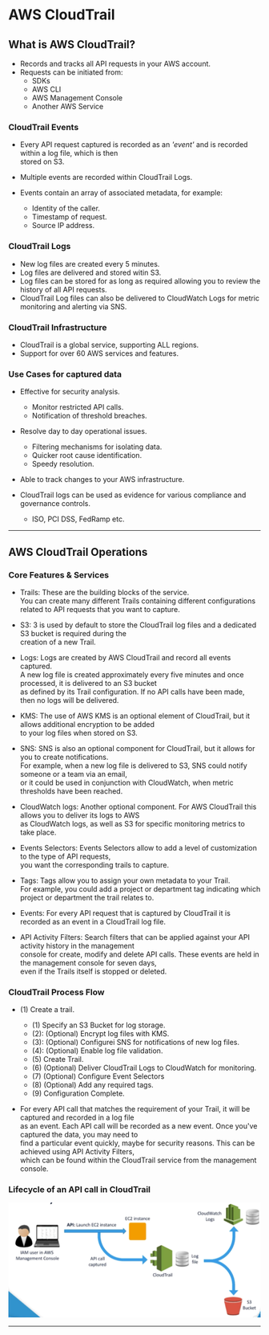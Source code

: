 # AWS CloudTrail

## What is AWS CloudTrail?

- Records and tracks all API requests in your AWS account.
- Requests can be initiated from:
  - SDKs
  - AWS CLI
  - AWS Management Console
  - Another AWS Service

### CloudTrail Events

- Every API request captured is recorded as an _'event'_ and is recorded within a log file, which is then  
  stored on S3.

- Multiple events are recorded within CloudTrail Logs.
- Events contain an array of associated metadata, for example:
  - Identity of the caller.
  - Timestamp of request.
  - Source IP address.

### CloudTrail Logs

- New log files are created every 5 minutes.
- Log files are delivered and stored witin S3.
- Log files can be stored for as long as required allowing you to review the history of all API requests.
- CloudTrail Log files can also be delivered to CloudWatch Logs for metric monitoring and alerting via SNS.

### CloudTrail Infrastructure

- CloudTrail is a global service, supporting ALL regions.
- Support for over 60 AWS services and features.

### Use Cases for captured data

- Effective for security analysis.

  - Monitor restricted API calls.
  - Notification of threshold breaches.

- Resolve day to day operational issues.

  - Filtering mechanisms for isolating data.
  - Quicker root cause identification.
  - Speedy resolution.

- Able to track changes to your AWS infrastructure.

- CloudTrail logs can be used as evidence for various compliance and governance controls.

  - ISO, PCI DSS, FedRamp etc.

---

## AWS CloudTrail Operations

### Core Features & Services

- Trails: These are the building blocks of the service.  
  You can create many different Trails containing different configurations related to API requests that you want to capture.

- S3: 3 is used by default to store the CloudTrail log files and a dedicated S3 bucket is required during the  
  creation of a new Trail.

- Logs: Logs are created by AWS CloudTrail and record all events captured.  
  A new log file is created approximately every five minutes and once processed, it is delivered to an S3 bucket  
  as defined by its Trail configuration. If no API calls have been made, then no logs will be delivered.

- KMS: The use of AWS KMS is an optional element of CloudTrail, but it allows additional encryption to be added  
  to your log files when stored on S3.

- SNS: SNS is also an optional component for CloudTrail, but it allows for you to create notifications.  
  For example, when a new log file is delivered to S3, SNS could notify someone or a team via an email,  
  or it could be used in conjunction with CloudWatch, when metric thresholds have been reached.

- CloudWatch logs: Another optional component. For AWS CloudTrail this allows you to deliver its logs to AWS  
  as CloudWatch logs, as well as S3 for specific monitoring metrics to take place.

- Events Selectors: Events Selectors allow to add a level of customization to the type of API requests,  
  you want the corresponding trails to capture.

- Tags: Tags allow you to assign your own metadata to your Trail.  
  For example, you could add a project or department tag indicating which project or department the trail relates to.

- Events: For every API request that is captured by CloudTrail it is recorded as an event in a CloudTrail log file.

- API Activity Filters: Search filters that can be applied against your API activity history in the management  
  console for create, modify and delete API calls. These events are held in the management console for seven days,  
  even if the Trails itself is stopped or deleted.

### CloudTrail Process Flow

- (1) Create a trail.

  - (1) Specify an S3 Bucket for log storage.
  - (2): (Optional) Encrypt log files with KMS.
  - (3): (Optional) Configurei SNS for notifications of new log files.
  - (4): (Optional) Enable log file validation.
  - (5) Create Trail.
  - (6) (Optional) Deliver CloudTrail Logs to CloudWatch for monitoring.
  - (7) (Optional) Configure Event Selectors
  - (8) (Optional) Add any required tags.
  - (9) Configuration Complete.

- For every API call that matches the requirement of your Trail, it will be captured and recorded in a log file  
  as an event. Each API call will be recorded as a new event. Once you've captured the data, you may need to  
  find a particular event quickly, maybe for security reasons. This can be achieved using API Activity Filters,  
  which can be found within the CloudTrail service from the management console.

### Lifecycle of an API call in CloudTrail

![picture 14](/images/AWS_SAA_CLOUDTRAIL_1.png)

---
